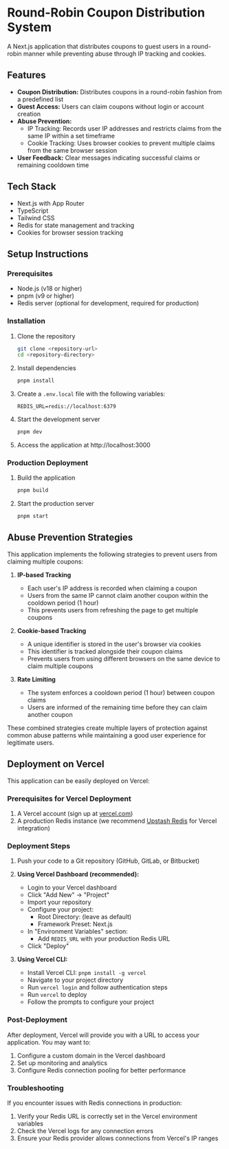 # Round-Robin Coupon Distribution System

A Next.js application that distributes coupons to guest users in a round-robin manner while preventing abuse through IP tracking and cookies.

## Features

- **Coupon Distribution:** Distributes coupons in a round-robin fashion from a predefined list
- **Guest Access:** Users can claim coupons without login or account creation
- **Abuse Prevention:**
  - IP Tracking: Records user IP addresses and restricts claims from the same IP within a set timeframe
  - Cookie Tracking: Uses browser cookies to prevent multiple claims from the same browser session
- **User Feedback:** Clear messages indicating successful claims or remaining cooldown time

## Tech Stack

- Next.js with App Router
- TypeScript
- Tailwind CSS
- Redis for state management and tracking
- Cookies for browser session tracking

## Setup Instructions

### Prerequisites

- Node.js (v18 or higher)
- pnpm (v9 or higher)
- Redis server (optional for development, required for production)

### Installation

1. Clone the repository
   ```bash
   git clone <repository-url>
   cd <repository-directory>
   ```

2. Install dependencies
   ```bash
   pnpm install
   ```

3. Create a `.env.local` file with the following variables:
   ```
   REDIS_URL=redis://localhost:6379
   ```

4. Start the development server
   ```bash
   pnpm dev
   ```

5. Access the application at http://localhost:3000

### Production Deployment

1. Build the application
   ```bash
   pnpm build
   ```

2. Start the production server
   ```bash
   pnpm start
   ```

## Abuse Prevention Strategies

This application implements the following strategies to prevent users from claiming multiple coupons:

1. **IP-based Tracking**
   - Each user's IP address is recorded when claiming a coupon
   - Users from the same IP cannot claim another coupon within the cooldown period (1 hour)
   - This prevents users from refreshing the page to get multiple coupons

2. **Cookie-based Tracking**
   - A unique identifier is stored in the user's browser via cookies
   - This identifier is tracked alongside their coupon claims
   - Prevents users from using different browsers on the same device to claim multiple coupons

3. **Rate Limiting**
   - The system enforces a cooldown period (1 hour) between coupon claims
   - Users are informed of the remaining time before they can claim another coupon

These combined strategies create multiple layers of protection against common abuse patterns while maintaining a good user experience for legitimate users.

## Deployment on Vercel

This application can be easily deployed on Vercel:

### Prerequisites for Vercel Deployment

1. A Vercel account (sign up at [vercel.com](https://vercel.com))
2. A production Redis instance (we recommend [Upstash Redis](https://upstash.com) for Vercel integration)

### Deployment Steps

1. Push your code to a Git repository (GitHub, GitLab, or Bitbucket)

2. **Using Vercel Dashboard (recommended):**
   - Login to your Vercel dashboard
   - Click "Add New" → "Project"
   - Import your repository
   - Configure your project:
     - Root Directory: (leave as default)
     - Framework Preset: Next.js
   - In "Environment Variables" section:
     - Add `REDIS_URL` with your production Redis URL
   - Click "Deploy"

3. **Using Vercel CLI:**
   - Install Vercel CLI: `pnpm install -g vercel`
   - Navigate to your project directory
   - Run `vercel login` and follow authentication steps
   - Run `vercel` to deploy
   - Follow the prompts to configure your project

### Post-Deployment

After deployment, Vercel will provide you with a URL to access your application. You may want to:

1. Configure a custom domain in the Vercel dashboard
2. Set up monitoring and analytics
3. Configure Redis connection pooling for better performance

### Troubleshooting

If you encounter issues with Redis connections in production:

1. Verify your Redis URL is correctly set in the Vercel environment variables
2. Check the Vercel logs for any connection errors
3. Ensure your Redis provider allows connections from Vercel's IP ranges
